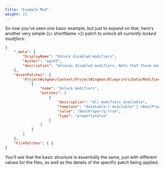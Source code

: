 ```yaml
---
title: "Example Mod"
weight: 23
---
```


So now you've seen one basic example, but just to expand on that, here's another very simple {{< shortName >}} patch to _unlock all currently locked modifiers_:

```json
{
    "_meta": {
        "DisplayName": "Unlock disabled modifiers",
        "Author": "agc93",
        "description": "Unlocks disabled modifiers. Note that these modifiers don't actually work in-game."
    },
    "AssetPatches": {
        "ProjectWingman/Content/ProjectWingman/Blueprints/Data/Modifiers/DB_Modifiers.uexp": [
            {
                "name": "Unlock modifiers",
                "patches": [
                    {
                        "description": "All modifiers available",
                        "template": "datatable:{'Available*'}.<BoolProperty='false'>",
                        "value": "BoolProperty:true",
                        "type": "propertyValue"
                    }
                ]
            }
        ]
    },
    "FilePatches": { }
}
```

You'll see that the basic structure is essentially the same, just with different values for the files, as well as the details of the specific patch being applied.